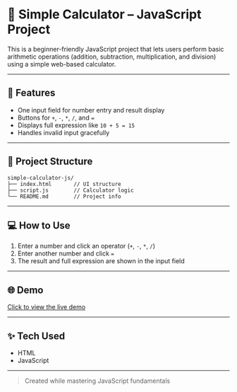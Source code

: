 # 🧮 Simple Calculator – JavaScript Project

This is a beginner-friendly JavaScript project that lets users perform basic arithmetic operations (addition, subtraction, multiplication, and division) using a simple web-based calculator.

---

## 🚀 Features

- One input field for number entry and result display
- Buttons for `+`, `-`, `*`, `/`, and `=`
- Displays full expression like `10 + 5 = 15`
- Handles invalid input gracefully

---

## 📁 Project Structure

```
simple-calculator-js/
├── index.html       // UI structure
├── script.js        // Calculator logic
└── README.md        // Project info
```

---

## 💻 How to Use

1. Enter a number and click an operator (`+`, `-`, `*`, `/`)
2. Enter another number and click `=`
3. The result and full expression are shown in the input field

---

## 🌐 Demo

[Click to view the live demo](https://abhishekdevelops.github.io/Simple-Calculator)  

---

## ✨ Tech Used

- HTML
- JavaScript 

---

> Created while mastering JavaScript fundamentals
